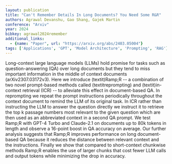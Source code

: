```yaml
---
layout: publication
title: "Can't Remember Details In Long Documents? You Need Some R&R"
authors: Agrawal Devanshu, Gao Shang, Gajek Martin
conference: "Arxiv"
year: 2024
bibkey: agrawal2024remember
additional_links:
  - {name: "Paper", url: "https://arxiv.org/abs/2403.05004"}
tags: ['Applications', 'GPT', 'Model Architecture', 'Prompting', 'RAG']
---
```

Long-context large language models (LLMs) hold promise for tasks such as question-answering (QA) over long documents but they tend to miss important information in the middle of context documents (arXiv2307.03172v3). Here we introduce (textit)Ramp;R -- a combination of two novel prompt-based methods called (textitreprompting) and (textit)in-context retrieval (ICR) -- to alleviate this effect in document-based QA. In reprompting we repeat the prompt instructions periodically throughout the context document to remind the LLM of its original task. In ICR rather than instructing the LLM to answer the question directly we instruct it to retrieve the top k passage numbers most relevant to the given question which are then used as an abbreviated context in a second QA prompt. We test Ramp;R with GPT-4 Turbo and Claude-2.1 on documents up to 80k tokens in length and observe a 16-point boost in QA accuracy on average. Our further analysis suggests that Ramp;R improves performance on long document-based QA because it reduces the distance between relevant context and the instructions. Finally we show that compared to short-context chunkwise methods Ramp;R enables the use of larger chunks that cost fewer LLM calls and output tokens while minimizing the drop in accuracy.

